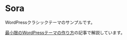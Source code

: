 # Sora

WordPressクラシックテーマのサンプルです。

[最小限のWordPressテーマの作り方](https://baumkupen.com/make-minimal-wordpress-theme/)の記事で解説しています。
